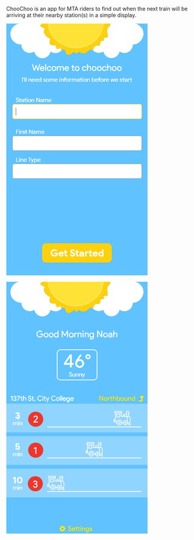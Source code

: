 ChooChoo is an app for MTA riders to find out when the next train will be arriving at their nearby station(s) in a simple display.

![Welcome Screen](https://raw.githubusercontent.com/Egrodo/choochoo/master/mockup/Welcome%20Page.png?raw=true)

![Main Page](https://github.com/Egrodo/choochoo/blob/master/mockup/Main%20Page%20-%20Northbound.png?raw=true)

